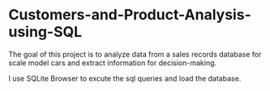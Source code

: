 # Customers-and-Product-Analysis-using-SQL

The goal of this project is to analyze data from a sales records database for scale model cars and extract information for decision-making.

I use SQLite Browser to excute the sql queries and load the database.
